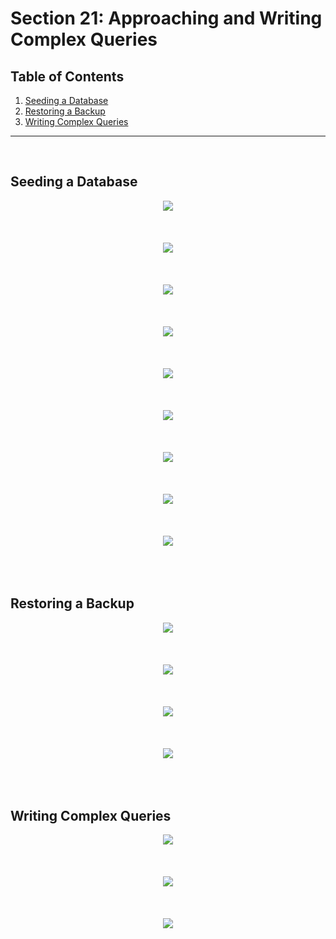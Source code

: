 # Section 21: Approaching and Writing Complex Queries

## Table of Contents

1. [Seeding a Database](#not-null-vs-default)
1. [Restoring a Backup](#restoring-a-backup)
1. [Writing Complex Queries](#writing-complex-queries)

---

<br/>

## Seeding a Database
<div align="center"><img src="../../diagrams/21/sql-1.svg" /></div><br/><br/><br/>
<div align="center"><img src="../../diagrams/21/sql-2.svg" /></div><br/><br/><br/>
<div align="center"><img src="../../diagrams/21/sql-3.svg" /></div><br/><br/><br/>
<div align="center"><img src="../../diagrams/21/sql-4.svg" /></div><br/><br/><br/>
<div align="center"><img src="../../diagrams/21/sql-5.svg" /></div><br/><br/><br/>
<div align="center"><img src="../../diagrams/21/sql-6.svg" /></div><br/><br/><br/>
<div align="center"><img src="../../diagrams/21/sql-7.svg" /></div><br/><br/><br/>
<div align="center"><img src="../../diagrams/21/sql-8.svg" /></div><br/><br/><br/>
<div align="center"><img src="../../diagrams/21/sql-9.svg" /></div><br/><br/><br/>

## Restoring a Backup
<div align="center"><img src="../../diagrams/22/sql-1.svg" /></div><br/><br/><br/>
<div align="center"><img src="../../diagrams/22/sql-2.svg" /></div><br/><br/><br/>
<div align="center"><img src="../../diagrams/22/sql-3.svg" /></div><br/><br/><br/>
<div align="center"><img src="../../diagrams/22/sql-4.svg" /></div><br/><br/><br/>

## Writing Complex Queries
<div align="center"><img src="../../diagrams/26/sql-1.svg" /></div><br/><br/><br/>
<div align="center"><img src="../../diagrams/26/sql-2.svg" /></div><br/><br/><br/>
<div align="center"><img src="../../diagrams/26/sql-3.svg" /></div><br/><br/><br/>
